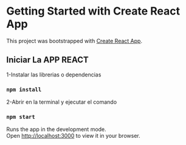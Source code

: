 # Getting Started with Create React App

This project was bootstrapped with [Create React App](https://github.com/facebook/create-react-app).

## Iniciar La APP REACT
1-Instalar las librerias o dependencias 
### `npm install`

2-Abrir en la terminal y ejecutar el comando 

### `npm start`


Runs the app in the development mode.\
Open [http://localhost:3000](http://localhost:3000) to view it in your browser.

